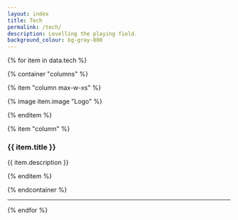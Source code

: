 ```yaml
---
layout: index
title: Tech
permalink: /tech/
description: Levelling the playing field.
background_colour: bg-gray-800
---
```

{% for item in data.tech %}

{% container "columns" %}

{% item "column max-w-xs" %}

<div class="bg-white p-10">

{% image item.image "Logo" %}

</div>

{% enditem %}

{% item "column" %}

### {{ item.title }}

{{ item.description }}

{% enditem %}

{% endcontainer %}

---

{% endfor %}
